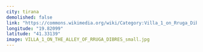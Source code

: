 ```yaml
---
city: tirana
demolished: false
link: "https://commons.wikimedia.org/wiki/Category:Villa_1_on_Rruga_Dibr%C3%ABs,_along_the_Alley"
longitude: "19.82099"
latitude: "41.33139"
image: VILLA_1_ON_THE_ALLEY_OF_RRUGA_DIBRES_small.jpg
---
```

